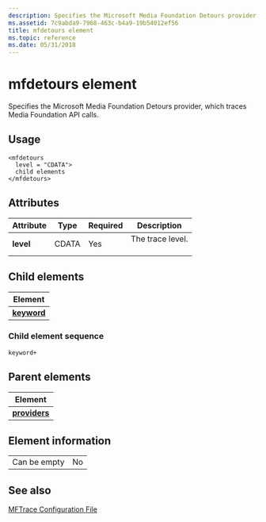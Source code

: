 ```yaml
---
description: Specifies the Microsoft Media Foundation Detours provider, which traces Media Foundation API calls.
ms.assetid: 7c9abda9-7968-463c-b4a9-19b54012ef56
title: mfdetours element
ms.topic: reference
ms.date: 05/31/2018
---
```


# mfdetours element

Specifies the Microsoft Media Foundation Detours provider, which traces Media Foundation API calls.

## Usage

``` syntax
<mfdetours
  level = "CDATA">
  child elements
</mfdetours>
```

## Attributes



| Attribute            | Type             | Required       | Description                             |
|----------------------|------------------|----------------|-----------------------------------------|
| **level**<br/> | CDATA<br/> | Yes<br/> | The trace level.<br/> <br/> |



## Child elements



| Element                               |
|---------------------------------------|
| [**keyword**](keyword.md)<br/> |



### Child element sequence

``` syntax
keyword+
```

## Parent elements



| Element                                   |
|-------------------------------------------|
| [**providers**](providers.md)<br/> |



## Element information



|              |     |
|--------------|-----|
| Can be empty | No  |



## See also

<dl> <dt>

[MFTrace Configuration File](mftrace-configuration-file.md)
</dt> </dl>

 

 




